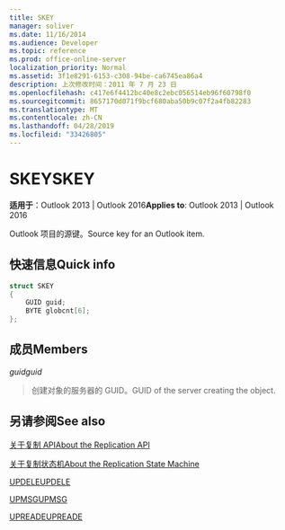 ```yaml
---
title: SKEY
manager: soliver
ms.date: 11/16/2014
ms.audience: Developer
ms.topic: reference
ms.prod: office-online-server
localization_priority: Normal
ms.assetid: 3f1e8291-6153-c308-94be-ca6745ea86a4
description: 上次修改时间：2011 年 7 月 23 日
ms.openlocfilehash: c417e6f4412bc40e8c2ebc056514eb96f60798f0
ms.sourcegitcommit: 8657170d071f9bcf680aba50b9c07f2a4fb82283
ms.translationtype: MT
ms.contentlocale: zh-CN
ms.lasthandoff: 04/28/2019
ms.locfileid: "33426805"
---
```

# <a name="skey"></a><span data-ttu-id="b5382-103">SKEY</span><span class="sxs-lookup"><span data-stu-id="b5382-103">SKEY</span></span>

  
  
<span data-ttu-id="b5382-104">**适用于**：Outlook 2013 | Outlook 2016</span><span class="sxs-lookup"><span data-stu-id="b5382-104">**Applies to**: Outlook 2013 | Outlook 2016</span></span> 
  
<span data-ttu-id="b5382-105">Outlook 项目的源键。</span><span class="sxs-lookup"><span data-stu-id="b5382-105">Source key for an Outlook item.</span></span>
  
## <a name="quick-info"></a><span data-ttu-id="b5382-106">快速信息</span><span class="sxs-lookup"><span data-stu-id="b5382-106">Quick info</span></span>

```cpp
struct SKEY 
{ 
    GUID guid; 
    BYTE globcnt[6]; 
};
```

## <a name="members"></a><span data-ttu-id="b5382-107">成员</span><span class="sxs-lookup"><span data-stu-id="b5382-107">Members</span></span>

 <span data-ttu-id="b5382-108">_guid_</span><span class="sxs-lookup"><span data-stu-id="b5382-108">_guid_</span></span>
  
> <span data-ttu-id="b5382-109">创建对象的服务器的 GUID。</span><span class="sxs-lookup"><span data-stu-id="b5382-109">GUID of the server creating the object.</span></span>
    
## <a name="see-also"></a><span data-ttu-id="b5382-110">另请参阅</span><span class="sxs-lookup"><span data-stu-id="b5382-110">See also</span></span>



[<span data-ttu-id="b5382-111">关于复制 API</span><span class="sxs-lookup"><span data-stu-id="b5382-111">About the Replication API</span></span>](about-the-replication-api.md)
  
[<span data-ttu-id="b5382-112">关于复制状态机</span><span class="sxs-lookup"><span data-stu-id="b5382-112">About the Replication State Machine</span></span>](about-the-replication-state-machine.md)
  
[<span data-ttu-id="b5382-113">UPDELE</span><span class="sxs-lookup"><span data-stu-id="b5382-113">UPDELE</span></span>](updele.md)
  
[<span data-ttu-id="b5382-114">UPMSG</span><span class="sxs-lookup"><span data-stu-id="b5382-114">UPMSG</span></span>](upmsg.md)
  
[<span data-ttu-id="b5382-115">UPREADE</span><span class="sxs-lookup"><span data-stu-id="b5382-115">UPREADE</span></span>](upreade.md)


